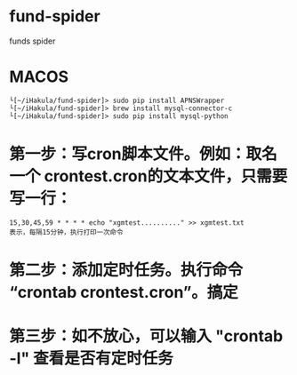 # fund-spider
funds spider

# MACOS
`
└[~/iHakula/fund-spider]> sudo pip install APNSWrapper
└[~/iHakula/fund-spider]> brew install mysql-connector-c
└[~/iHakula/fund-spider]> sudo pip install mysql-python
`

# 第一步：写cron脚本文件。例如：取名一个 crontest.cron的文本文件，只需要写一行：
    15,30,45,59 * * * * echo "xgmtest.........." >> xgmtest.txt
    表示，每隔15分钟，执行打印一次命令
# 第二步：添加定时任务。执行命令 “crontab crontest.cron”。搞定
# 第三步：如不放心，可以输入 "crontab -l" 查看是否有定时任务